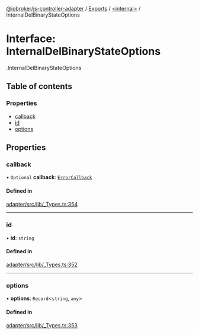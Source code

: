 [@iobroker/js-controller-adapter](../README.md) / [Exports](../modules.md) / [<internal\>](../modules/internal_.md) / InternalDelBinaryStateOptions

# Interface: InternalDelBinaryStateOptions

[<internal>](../modules/internal_.md).InternalDelBinaryStateOptions

## Table of contents

### Properties

- [callback](internal_.InternalDelBinaryStateOptions.md#callback)
- [id](internal_.InternalDelBinaryStateOptions.md#id)
- [options](internal_.InternalDelBinaryStateOptions.md#options)

## Properties

### callback

• `Optional` **callback**: [`ErrorCallback`](../modules/internal_.md#errorcallback)

#### Defined in

[adapter/src/lib/_Types.ts:354](https://github.com/ioBroker/ioBroker.js-controller/blob/08bb2650/packages/adapter/src/lib/_Types.ts#L354)

___

### id

• **id**: `string`

#### Defined in

[adapter/src/lib/_Types.ts:352](https://github.com/ioBroker/ioBroker.js-controller/blob/08bb2650/packages/adapter/src/lib/_Types.ts#L352)

___

### options

• **options**: `Record`<`string`, `any`\>

#### Defined in

[adapter/src/lib/_Types.ts:353](https://github.com/ioBroker/ioBroker.js-controller/blob/08bb2650/packages/adapter/src/lib/_Types.ts#L353)
